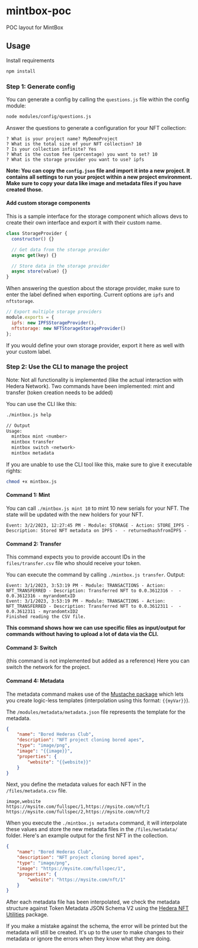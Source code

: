# mintbox-poc
POC layout for MintBox

## Usage

Install requirements

```sh
npm install
```

### Step 1: Generate config

You can generate a config by calling the `questions.js` file within the config module:

```bash
node modules/config/questions.js
```

Answer the questions to generate a configuration for your NFT collection:

```
? What is your project name? MyDemoProject
? What is the total size of your NFT collection? 10
? Is your collection infinite? Yes
? What is the custom fee (percentage) you want to set? 10
? What is the storage provider you want to use? ipfs
```

**Note: You can copy the `config.json` file and import it into a new project. It contains all settings to run your project within a new project environment. Make sure to copy your data like image and metadata files if you have created those.**

#### Add custom storage components

This is a sample interface for the storage component which allows devs to create their own interface and export it with their custom name. 

```js
class StorageProvider {
  constructor() {}

  // Get data from the storage provider
  async get(key) {}

  // Store data in the storage provider
  async store(value) {}
}
```

When answering the question about the storage provider, make sure to enter the label defined when exporting. Current options are `ipfs` and `nftstorage`.

```js
// Export multiple storage providers
module.exports = {
  ipfs: new IPFSStorageProvider(),
  nftstorage: new NFTStorageStorageProvider()
};
```

If you would define your own storage provider, export it here as well with your custom label.

### Step 2: Use the CLI to manage the project

Note: Not all functionality is implemented (like the actual interaction with Hedera Network). Two commands have been implemented: mint and transfer (token creation needs to be added)

You can use the CLI like this:

```bash
./mintbox.js help

// Output
Usage:
  mintbox mint <number>
  mintbox transfer
  mintbox switch <network>
  mintbox metadata
```

If you are unable to use the CLI tool like this, make sure to give it executable rights:

```sh
chmod +x mintbox.js
```

#### Command 1: Mint
You can call `./mintbox.js mint 10` to mint 10 new serials for your NFT. The state will be updated with the new holders for your NFT.

```text
Event: 3/2/2023, 12:27:45 PM - Module: STORAGE - Action: STORE_IPFS - Description: Stored NFT metadata on IPFS -  - returnedhashfromIPFS -
```

#### Command 2: Transfer
This command expects you to provide account IDs in the `files/transfer.csv` file who should receive your token.

You can execute the command by calling `./mintbox.js transfer`. Output:

```text
Event: 3/1/2023, 3:53:19 PM - Module: TRANSACTIONS - Action: NFT_TRANSFERRED - Description: Transferred NFT to 0.0.3612316 -  - 0.0.3612316 - myrandomtxID
Event: 3/1/2023, 3:53:19 PM - Module: TRANSACTIONS - Action: NFT_TRANSFERRED - Description: Transferred NFT to 0.0.3612311 -  - 0.0.3612311 - myrandomtxID2
Finished reading the CSV file.
```

**This command shows how we can use specific files as input/output for commands without having to upload a lot of data via the CLI.**

#### Command 3: Switch

(this command is not implemented but added as a reference) Here you can switch the network for the project. 

#### Command 4: Metadata

The metadata command makes use of the [Mustache package](https://www.npmjs.com/package/mustache) which lets you create logic-less templates (interpolation using this format: `{{myVar}}`). 

The `/modules/metadata/metadata.json` file represents the template for the metadata.

```json
{
    "name": "Bored Hederas Club",
    "description": "NFT project cloning bored apes",
    "type": "image/png",
    "image": "{{image}}",
    "properties": {
        "website": "{{website}}"
    }
}
```

Next, you define the metadata values for each NFT in the `/files/metadata.csv` file.

```csv
image,website
https://mysite.com/fullspec/1,https://mysite.com/nft/1
https://mysite.com/fullspec/2,https://mysite.com/nft/2
```

When you execute the `./mintbox.js metadata` command, it will interpolate these values and store the new metadata files in the `/files/metadata/` folder. Here's an example output for the first NFT in the collection.

```json
{
    "name": "Bored Hederas Club",
    "description": "NFT project cloning bored apes",
    "type": "image/png",
    "image": "https://mysite.com/fullspec/1",
    "properties": {
        "website": "https://mysite.com/nft/1"
    }
}
```

After each metadata file has been interpolated, we check the metadata structure against Token Metadata JSON Schema V2 using the [Hedera NFT Utilities](https://github.com/hashgraph/hedera-nft-utilities) package.

If you make a mistake against the schema, the error will be printed but the metadata will still be created. It's up to the user to make changes to their metadata or ignore the errors when they know what they are doing.
